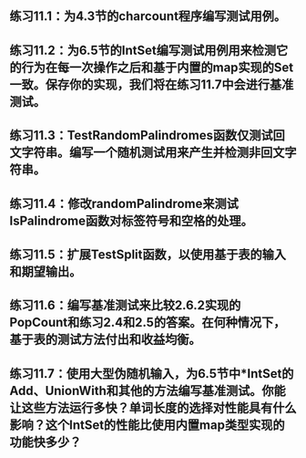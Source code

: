 ## 练习11.1：为4.3节的charcount程序编写测试用例。

## 练习11.2：为6.5节的IntSet编写测试用例用来检测它的行为在每一次操作之后和基于内置的map实现的Set一致。保存你的实现，我们将在练习11.7中会进行基准测试。

## 练习11.3：TestRandomPalindromes函数仅测试回文字符串。编写一个随机测试用来产生并检测非回文字符串。

## 练习11.4：修改randomPalindrome来测试IsPalindrome函数对标签符号和空格的处理。

## 练习11.5：扩展TestSplit函数，以使用基于表的输入和期望输出。

## 练习11.6：编写基准测试来比较2.6.2实现的PopCount和练习2.4和2.5的答案。在何种情况下，基于表的测试方法付出和收益均衡。

## 练习11.7：使用大型伪随机输入，为6.5节中*IntSet的Add、UnionWith和其他的方法编写基准测试。你能让这些方法运行多快？单词长度的选择对性能具有什么影响？这个IntSet的性能比使用内置map类型实现的功能快多少？
